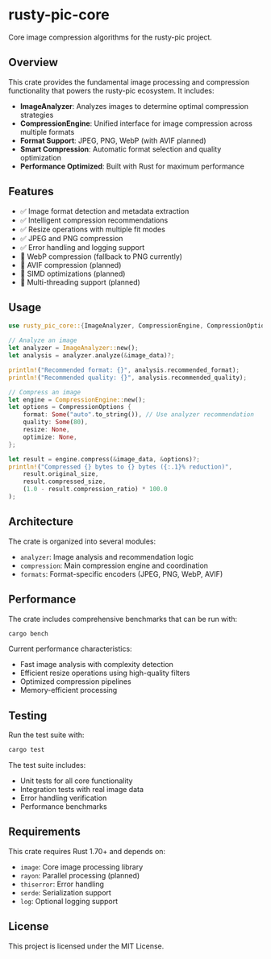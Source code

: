 # rusty-pic-core

Core image compression algorithms for the rusty-pic project.

## Overview

This crate provides the fundamental image processing and compression functionality that powers the rusty-pic ecosystem. It includes:

- **ImageAnalyzer**: Analyzes images to determine optimal compression strategies
- **CompressionEngine**: Unified interface for image compression across multiple formats
- **Format Support**: JPEG, PNG, WebP (with AVIF planned)
- **Smart Compression**: Automatic format selection and quality optimization
- **Performance Optimized**: Built with Rust for maximum performance

## Features

- ✅ Image format detection and metadata extraction
- ✅ Intelligent compression recommendations
- ✅ Resize operations with multiple fit modes
- ✅ JPEG and PNG compression
- ✅ Error handling and logging support
- 🚧 WebP compression (fallback to PNG currently)
- 🚧 AVIF compression (planned)
- 🚧 SIMD optimizations (planned)
- 🚧 Multi-threading support (planned)

## Usage

```rust
use rusty_pic_core::{ImageAnalyzer, CompressionEngine, CompressionOptions};

// Analyze an image
let analyzer = ImageAnalyzer::new();
let analysis = analyzer.analyze(&image_data)?;

println!("Recommended format: {}", analysis.recommended_format);
println!("Recommended quality: {}", analysis.recommended_quality);

// Compress an image
let engine = CompressionEngine::new();
let options = CompressionOptions {
    format: Some("auto".to_string()), // Use analyzer recommendation
    quality: Some(80),
    resize: None,
    optimize: None,
};

let result = engine.compress(&image_data, &options)?;
println!("Compressed {} bytes to {} bytes ({:.1}% reduction)", 
    result.original_size, 
    result.compressed_size,
    (1.0 - result.compression_ratio) * 100.0
);
```

## Architecture

The crate is organized into several modules:

- `analyzer`: Image analysis and recommendation logic
- `compression`: Main compression engine and coordination
- `formats`: Format-specific encoders (JPEG, PNG, WebP, AVIF)

## Performance

The crate includes comprehensive benchmarks that can be run with:

```bash
cargo bench
```

Current performance characteristics:
- Fast image analysis with complexity detection
- Efficient resize operations using high-quality filters
- Optimized compression pipelines
- Memory-efficient processing

## Testing

Run the test suite with:

```bash
cargo test
```

The test suite includes:
- Unit tests for all core functionality
- Integration tests with real image data
- Error handling verification
- Performance benchmarks

## Requirements

This crate requires Rust 1.70+ and depends on:

- `image`: Core image processing library
- `rayon`: Parallel processing (planned)
- `thiserror`: Error handling
- `serde`: Serialization support
- `log`: Optional logging support

## License

This project is licensed under the MIT License.
